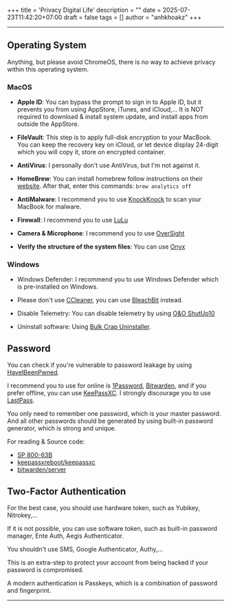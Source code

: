 +++
title = 'Privacy Digital Life'
description = ""
date = 2025-07-23T11:42:20+07:00
draft = false
tags = []
author = "anhkhoakz"
+++

---

## Operating System

Anything, but please avoid ChromeOS, there is no way to achieve privacy within
this operating system.

### MacOS

- **Apple ID**: You can bypass the prompt to sign in to Apple ID, but it
prevents you from using AppStore, iTunes, and iCloud,... It is NOT required to
download & install system update, and install apps from outside the AppStore.

- **FileVault**: This step is to apply full-disk encryption to your MacBook.
You can keep the recovery key on iCloud, or let device display 24-digit which
you will copy it, store on encrypted container.

- **AntiVirus**: I personally don't use AntiVirus, but I'm not against it.

- **HomeBrew**: You can install homebrew follow instructions on their
[website](https://brew.sh/). After that, enter this commands:
`brew analytics off`

- **AntiMalware**: I recommend you to use
[KnockKnock](https://objective-see.org/products/knockknock.html)
to scan your MacBook for malware.

- **Firewall**: I recommend you to use
[LuLu](https://objective-see.org/products/lulu.html)

- **Camera & Microphone**: I recommend you to use
[OverSight](https://objective-see.org/products/oversight.html)

- **Verify the structure of the system files**: You can use
[Onyx](https://www.titanium-software.fr/en/onyx.html)

### Windows

- Windows Defender: I recommend you to use Windows Defender which is
pre-installed on Windows.

- Please don't use [CCleaner](https://www.ccleaner.com/), you can use
[BleachBit](https://www.bleachbit.org/) instead.

- Disable Telemetry: You can disable telemetry by using
[O&O ShutUp10](https://oo-software.com/en/)

- Uninstall software: Using
[Bulk Crap Uninstaller](https://www.bcuninstaller.com/).

## Password

You can check if you're vulnerable to password leakage by using
[HaveIBeenPwned](https://haveibeenpwned.com/).

I recommend you to use for online is [1Password](https://1password.com/),
[Bitwarden](https://bitwarden.com/), and if you prefer offline, you can use
[KeePassXC](https://keepassxc.org/). I strongly discourage you to use
[LastPass](https://www.lastpass.com/).

You only need to remember one password, which is your master password. And all
other passwords should be generated by using built-in password generator, which
is strong and unique.

For reading & Source code:

- [SP 800-63B](https://pages.nist.gov/800-63-4/sp800-63b.html)
- [keepassxreboot/keepassxc](https://github.com/keepassxreboot/keepassxc)
- [bitwarden/server](https://github.com/bitwarden/server)

## Two-Factor Authentication

For the best case, you should use hardware token, such as Yubikey, Nitrokey,...

If it is not possible, you can use software token, such as built-in password
manager, Ente Auth, Aegis Authenticator.

You shouldn't use SMS, Google Authenticator, Authy,...

This is an extra-step to protect your account from being hacked if your
password is compromised.

A modern authentication is Passkeys, which is a combination of password and
fingerprint.

---
